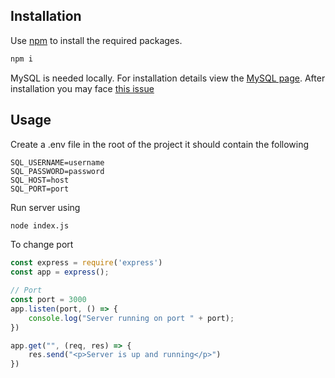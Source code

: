 ## Installation

Use [npm](https://docs.npmjs.com/downloading-and-installing-node-js-and-npm) to install the required packages.

```bash
npm i
```
MySQL is needed locally. For installation details view the [MySQL page](https://www.mysql.com/downloads/). After installation you may face [this issue](https://stackoverflow.com/questions/50093144/mysql-8-0-client-does-not-support-authentication-protocol-requested-by-server) 

## Usage
Create a .env file in the root of the project it should contain the following
```
SQL_USERNAME=username
SQL_PASSWORD=password
SQL_HOST=host
SQL_PORT=port
```
Run server using
```bash
node index.js
```
To change port
```javascript
const express = require('express')
const app = express();

// Port
const port = 3000
app.listen(port, () => {
    console.log("Server running on port " + port);
})

app.get("", (req, res) => {
    res.send("<p>Server is up and running</p>")
})
```